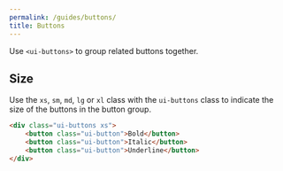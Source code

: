```yaml
---
permalink: /guides/buttons/
title: Buttons
---
```


Use `<ui-buttons>` to group related buttons together.

## Size

Use the `xs`, `sm`, `md`, `lg` or `xl` class with the `ui-buttons`
class to indicate the size of the buttons in the button group.

```html playground
<div class="ui-buttons xs">
    <button class="ui-button">Bold</button>
    <button class="ui-button">Italic</button>
    <button class="ui-button">Underline</button>
</div>
```
